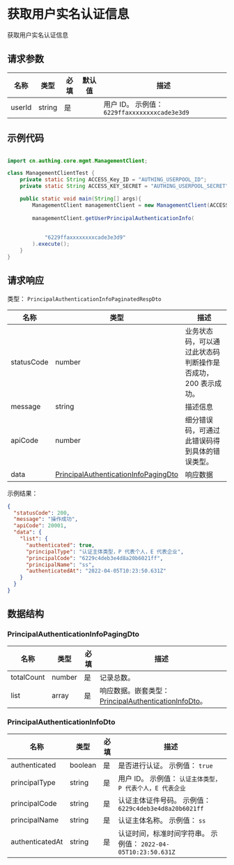 # 获取用户实名认证信息

<!--
  警告⚠️：
  不要直接修改该文档，
  https://github.com/Authing/authing-docs-factory
  使用该项目进行生成
-->

获取用户实名认证信息

## 请求参数

| 名称 | 类型 | 必填 | 默认值 | 描述 |
| ---- | ---- | ---- | ---- | ---- |
| userId | string  | 是 |  | 用户 ID。 示例值： `6229ffaxxxxxxxxcade3e3d9` |


## 示例代码

```java

import cn.authing.core.mgmt.ManagementClient;

class ManagementClientTest {
    private static String ACCESS_Key_ID = "AUTHING_USERPOOL_ID";
    private static String ACCESS_KEY_SECRET = "AUTHING_USERPOOL_SECRET";

    public static void main(String[] args){
        ManagementClient managementClient = new ManagementClient(ACCESS_Key_ID, ACCESS_KEY_SECRET);
    
        managementClient.getUserPrincipalAuthenticationInfo(
        
         
            "6229ffaxxxxxxxxcade3e3d9"            
        ).execute();
    }
}
```



## 请求响应

类型： `PrincipalAuthenticationInfoPaginatedRespDto`

| 名称 | 类型 | 描述 |
| ---- | ---- | ---- |
| statusCode | number | 业务状态码，可以通过此状态码判断操作是否成功，200 表示成功。 |
| message | string | 描述信息 |
| apiCode | number | 细分错误码，可通过此错误码得到具体的错误类型。 |
| data | <a href="#PrincipalAuthenticationInfoPagingDto">PrincipalAuthenticationInfoPagingDto</a> | 响应数据 |



示例结果：

```json
{
  "statusCode": 200,
  "message": "操作成功",
  "apiCode": 20001,
  "data": {
    "list": {
      "authenticated": true,
      "principalType": "认证主体类型，P 代表个人，E 代表企业",
      "principalCode": "6229c4deb3e4d8a20b6021ff",
      "principalName": "ss",
      "authenticatedAt": "2022-04-05T10:23:50.631Z"
    }
  }
}
```

## 数据结构


### <a id="PrincipalAuthenticationInfoPagingDto"></a> PrincipalAuthenticationInfoPagingDto

| 名称 | 类型 | 必填 | 描述 |
| ---- |  ---- | ---- | ---- |
| totalCount | number | 是 | 记录总数。   |
| list | array | 是 | 响应数据。嵌套类型：<a href="#PrincipalAuthenticationInfoDto">PrincipalAuthenticationInfoDto</a>。   |


### <a id="PrincipalAuthenticationInfoDto"></a> PrincipalAuthenticationInfoDto

| 名称 | 类型 | 必填 | 描述 |
| ---- |  ---- | ---- | ---- |
| authenticated | boolean | 是 | 是否进行认证。 示例值： `true`  |
| principalType | string | 是 | 用户 ID。 示例值： `认证主体类型，P 代表个人，E 代表企业`  |
| principalCode | string | 是 | 认证主体证件号码。 示例值： `6229c4deb3e4d8a20b6021ff`  |
| principalName | string | 是 | 认证主体名称。 示例值： `ss`  |
| authenticatedAt | string | 是 | 认证时间，标准时间字符串。 示例值： `2022-04-05T10:23:50.631Z`  |


